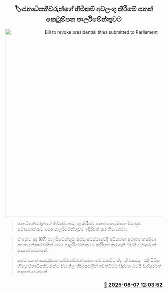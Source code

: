 <p align='center'><b><h2 align='center' title='Bill to revoke presidential titles submitted to Parliament'>🏷ජනාධිපතිවරුන්ගේ හිමිකම් අවලංගු කිරීමේ පනත් කෙටුම්පත පාර්ලිමේන්තුවට</h2></b></p>
<p align='center'><img src='https://helakuru.sgp1.cdn.digitaloceanspaces.com/esana/images/lib/mahinda-rw-g.jpg' width='600' alt='Bill to revoke presidential titles submitted to Parliament'></p>

> ජනාධිපතිවරුන්ගේ හිමිකම් අවලංගු කිරීමේ පනත් කෙටුම්පත මීට සුළු මොහොතකට පෙර පාර්ලිමේන්තුවට ඉදිරිපත් කර තිබෙනවා.

> ඒ අනුව අද (07) පාර්ලිමේන්තුව රැස්වූ අවස්ථාවේදී අධිකරණ අමාත්‍ය හර්ෂණ නානායක්කාර විසින් මෙය පාර්ලිමේන්තුවට ඉදිරිපත් කර ඇති බවයි වැඩිදුරටත් සඳහන් වෙන්නේ.

> මෙම පනත් කෙටුම්පත සම්මතවීමත් සමඟ මේ වනවිට නිල නිවාසවල රැඳී සිටින හිටපු ජනාධිපතිවරුන්ට සිය නිල නිවාසවලින් ඉවත්වීමට සිදුවන බවයි වැඩිදුරටත් සඳහන් වෙන්නේ.



<h3 align='right'><a href='https://www.helakuru.lk/esana/p/112533/'>📅 2025-08-07 12:03:52</a></h3>
